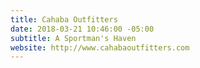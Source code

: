 ```yaml
---
title: Cahaba Outfitters
date: 2018-03-21 10:46:00 -05:00
subtitle: A Sportman's Haven
website: http://www.cahabaoutfitters.com
---
```


